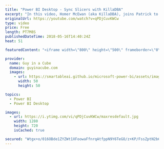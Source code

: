 ```yaml
---
title: "Power BI Desktop - Sync Slicers with KillaDBA"
excerpt: "In this video, Homer McEwan (aka KillaDBA), joins Patrick to learn the clicks for sync slicers in Power BI Desktop. Patrick also shows the new group functionality in the May 2018 release of Power BI Desktop.  KillaDBA - Migration Plan song - https://youtu.be/c2R7oMW2u0w   LET'S CONNECT!  KillaDBA - Twitter:"
originalUrl: https://youtube.com/watch?v=qPDjCuvKWCw
type: video
price: Free
length: PT7M8S
publishedDateTime: 2018-05-16T14:40:24Z
heat: 51

featuredContent: "<iframe width=\"800\" height=\"500\" frameborder=\"0\" src=\"https://www.youtube.com/embed/qPDjCuvKWCw\" allow=\"accelerometer; autoplay; encrypted-media; gyroscope; picture-in-picture\" allowfullscreen></iframe>"

provider:
  name: Guy in a Cube
  domain: guyinacube.com
  images:
    - url: https://smartableai.github.io/microsoft-power-bi/assets/images/organizations/guyinacube.com-50x50.jpg
      width: 50
      height: 50

topics:
  - Power BI
  - Power BI Desktop

images:
  - url: https://i.ytimg.com/vi/qPDjCuvKWCw/maxresdefault.jpg
    width: 1280
    height: 720
    isCached: true

secured: "Wtgx+o/016OBde1ZYZWt1XFoowaFfnrqAtfppN9Y6TeGO/z+KP/FssZptN2b6m/5NuzSO/IlIpi21QgIJUOhwIYCr5pbHJiriM2yypyf7rTO+OgH7s1PZ9EmXgh0BvdlKfuLP4tB4tT4TPO7V96+HezR9wTGpYPAZsZDyvya4hg9UCfLMzgKUUCW2TlH3G76dECrHsHErf8ca4jqRnKfVSTPnVuPnfWmoRvzJffrqBCOrpSqMv4TTyLmZzvUhHC7IsG85XmhbSIgEnk6ZDN08KbDgIpFbmeuurGwZ2dv/2TKgB4YgxS0W2ub+yvte4h+9oVGoOMhg2KEhvHb/eDDm5TCcctd/gcx00ZLcW0e7HN4rDiYc3ST9GWMIR2Yxv6BUDXk7YIngsxMh58nU8dwQhsHyu4vwn9VpNijpDb7QZw=;p4yn8BwjTCXbWfBh+Pv1bQ=="
---
```


